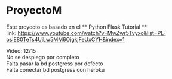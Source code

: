 # ProyectoM

Este proyecto es basado en el ** Python Flask Tutorial ** <br>
link: https://www.youtube.com/watch?v=MwZwr5Tvyxo&list=PL-osiE80TeTs4UjLw5MM6OjgkjFeUxCYH&index=1

Video: 12/15 <br>
No se desplego por completo <br>
Falta pasar la bd postgress por defecto <br>
Falta conectar bd postgress con heroku <br>
